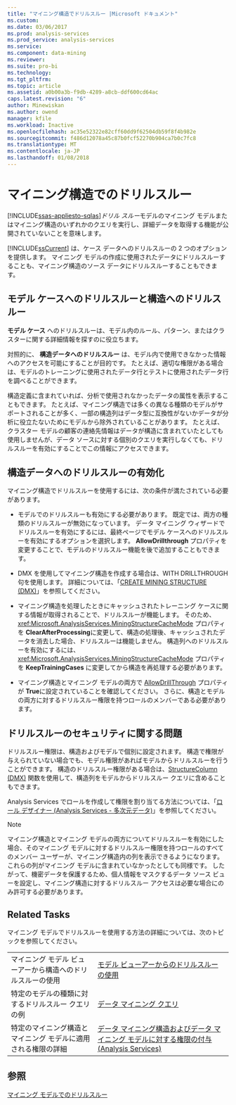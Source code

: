 ```yaml
---
title: "マイニング構造でドリルスルー |Microsoft ドキュメント"
ms.custom: 
ms.date: 03/06/2017
ms.prod: analysis-services
ms.prod_service: analysis-services
ms.service: 
ms.component: data-mining
ms.reviewer: 
ms.suite: pro-bi
ms.technology: 
ms.tgt_pltfrm: 
ms.topic: article
ms.assetid: a0b00a3b-f9db-4289-a8cb-ddf600cd64ac
caps.latest.revision: "6"
author: Minewiskan
ms.author: owend
manager: kfile
ms.workload: Inactive
ms.openlocfilehash: ac35e52322e82cff60dd9f62504db59f8f4b982e
ms.sourcegitcommit: f486d12078a45c87b0fcf52270b904ca7b0c7fc8
ms.translationtype: MT
ms.contentlocale: ja-JP
ms.lasthandoff: 01/08/2018
---
```

# <a name="drillthrough-on-mining-structures"></a>マイニング構造でのドリルスルー
[!INCLUDE[ssas-appliesto-sqlas](../../includes/ssas-appliesto-sqlas.md)]*ドリル スルー*モデルのマイニング モデルまたはマイニング構造のいずれかのクエリを実行し、詳細データを取得する機能が公開されていないことを意味します。  
  
 [!INCLUDE[ssCurrent](../../includes/sscurrent-md.md)] は、ケース データへのドリルスルーの 2 つのオプションを提供します。 マイニング モデルの作成に使用されたデータにドリルスルーすることも、マイニング構造のソース データにドリルスルーすることもできます。  
  
## <a name="drillthrough-to-model-cases-vs-drillthrough-to-structure"></a>モデル ケースへのドリルスルーと構造へのドリルスルー  
 **モデル ケース** へのドリルスルーは、モデル内のルール、パターン、またはクラスターに関する詳細情報を探すのに役立ちます。  
  
 対照的に、 **構造データへのドリルスルー** は、モデル内で使用できなかった情報へのアクセスを可能にすることが目的です。 たとえば、適切な権限がある場合は、モデルのトレーニングに使用されたデータ行とテストに使用されたデータ行を調べることができます。  
  
 構造定義に含まれていれば、分析で使用されなかったデータの属性を表示することもできます。 たとえば、マイニング構造では多くの異なる種類のモデルがサポートされることが多く、一部の構造列はデータ型に互換性がないかデータが分析に役立たないためにモデルから除外されていることがあります。 たとえば、クラスター モデルの顧客の連絡先情報はデータが構造に含まれていたとしても使用しませんが、データ ソースに対する個別のクエリを実行しなくても、ドリルスルーを有効にすることでこの情報にアクセスできます。  
  
## <a name="enabling-drillthrough-to-structure-data"></a>構造データへのドリルスルーの有効化  
 マイニング構造でドリルスルーを使用するには、次の条件が満たされている必要があります。  
  
-   モデルでのドリルスルーも有効にする必要があります。 既定では、両方の種類のドリルスルーが無効になっています。 データ マイニング ウィザードでドリルスルーを有効にするには、最終ページでモデル ケースへのドリルスルーを有効にするオプションを選択します。 **AllowDrillthrough** プロパティを変更することで、モデルのドリルスルー機能を後で追加することもできます。  
  
-   DMX を使用してマイニング構造を作成する場合は、WITH DRILLTHROUGH 句を使用します。 詳細については、「[CREATE MINING STRUCTURE &#40;DMX&#41;](../../dmx/create-mining-structure-dmx.md)」を参照してください。  
  
-   マイニング構造を処理したときにキャッシュされたトレーニング ケースに関する情報が取得されることで、ドリルスルーが機能します。 そのため、 <xref:Microsoft.AnalysisServices.MiningStructureCacheMode> プロパティを **ClearAfterProcessing**に変更して、構造の処理後、キャッシュされたデータを消去した場合、ドリルスルーは機能しません。 構造列へのドリルスルーを有効にするには、 <xref:Microsoft.AnalysisServices.MiningStructureCacheMode> プロパティを **KeepTrainingCases** に変更してから構造を再処理する必要があります。  
  
-   マイニング構造とマイニング モデルの両方で [AllowDrillThrough](../../analysis-services/scripting/properties/allowdrillthrough-element-assl.md) プロパティが **True**に設定されていることを確認してください。 さらに、構造とモデルの両方に対するドリルスルー権限を持つロールのメンバーである必要があります。  
  
## <a name="security-issues-for-drillthrough"></a>ドリルスルーのセキュリティに関する問題  
 ドリルスルー権限は、構造およびモデルで個別に設定されます。 構造で権限が与えられていない場合でも、モデル権限があればモデルからドリルスルーを行うことができます。 構造のドリルスルー権限がある場合は、[StructureColumn &#40;DMX&#41;](../../dmx/structurecolumn-dmx.md) 関数を使用して、構造列をモデルからドリルスルー クエリに含めることもできます。  
  
 Analysis Services でロールを作成して権限を割り当てる方法については、「[ロール デザイナー &#40;Analysis Services - 多次元データ&#41;](http://msdn.microsoft.com/library/e8ba42db-0565-4d68-b3ab-0c63d8d07192)」を参照してください。  
  
> [!NOTE]  
>  マイニング構造とマイニング モデルの両方についてドリルスルーを有効にした場合、そのマイニング モデルに対するドリルスルー権限を持つロールのすべてのメンバー ユーザーが、マイニング構造内の列を表示できるようになります。これらの列がマイニング モデルに含まれていなかったとしても同様です。 したがって、機密データを保護するため、個人情報をマスクするデータ ソース ビューを設定し、マイニング構造に対するドリルスルー アクセスは必要な場合にのみ許可する必要があります。  
  
## <a name="related-tasks"></a>Related Tasks  
 マイニング モデルでドリルスルーを使用する方法の詳細については、次のトピックを参照してください。  
  
|||  
|-|-|  
|マイニング モデル ビューアーから構造へのドリルスルーの使用|[モデル ビューアーからのドリルスルーの使用](../../analysis-services/data-mining/use-drillthrough-from-the-model-viewers.md)|  
|特定のモデルの種類に対するドリルスルー クエリの例|[データ マイニング クエリ](../../analysis-services/data-mining/data-mining-queries.md)|  
|特定のマイニング構造とマイニング モデルに適用される権限の詳細|[データ マイニング構造およびデータ マイニング モデルに対する権限の付与 (Analysis Services)](../../analysis-services/multidimensional-models/grant-permissions-on-data-mining-structures-and-models-analysis-services.md)|  
  
## <a name="see-also"></a>参照  
 [マイニング モデルでのドリルスルー](../../analysis-services/data-mining/drillthrough-on-mining-models.md)  
  
  

